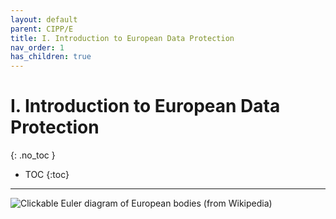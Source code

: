 ```yaml
---
layout: default
parent: CIPP/E
title: I. Introduction to European Data Protection
nav_order: 1
has_children: true
---
```


# I. Introduction to European Data Protection
{: .no_toc }

- TOC
{:toc}
---

![Clickable Euler diagram of European bodies (from Wikipedia)](https://upload.wikimedia.org/wikipedia/commons/6/6a/Supranational_European_Bodies.svg?sanitize=true)

